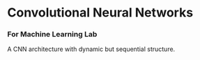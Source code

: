 # Convolutional Neural Networks
### For Machine Learning Lab
A CNN architecture with dynamic but sequential structure.
